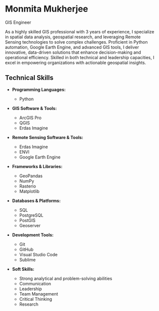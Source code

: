 # Monmita Mukherjee
GIS Engineer

As a highly skilled GIS professional with 3 years of experience, I specialize in spatial data analysis, geospatial research, and leveraging Remote Sensing technologies to solve complex challenges. Proficient in Python automation, Google Earth Engine, and advanced GIS tools, I deliver innovative, data-driven solutions that enhance decision-making and operational efficiency. Skilled in both technical and leadership capacities, I excel in empowering organizations with actionable geospatial insights.
## Technical Skills

- **Programming Languages:**  
  - Python  

- **GIS Software & Tools:**  
  - ArcGIS Pro  
  - QGIS  
  - Erdas Imagine  

- **Remote Sensing Software & Tools:**  
  - Erdas Imagine  
  - ENVI  
  - Google Earth Engine  

- **Frameworks & Libraries:**  
  - GeoPandas  
  - NumPy  
  - Rasterio  
  - Matplotlib  

- **Databases & Platforms:**  
  - SQL  
  - PostgreSQL  
  - PostGIS  
  - Geoserver  

- **Development Tools:**  
  - Git  
  - GitHub  
  - Visual Studio Code  
  - Sublime  

- **Soft Skills:**  
  - Strong analytical and problem-solving abilities  
  - Communication  
  - Leadership  
  - Team Management  
  - Critical Thinking  
  - Research  
